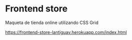 # Frontend store
Maqueta de tienda online utilizando CSS Grid

https://frontend-store-lantiguav.herokuapp.com/index.html
